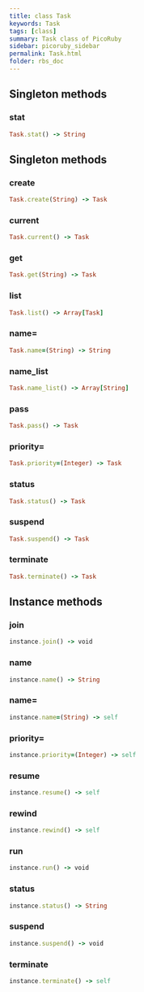 ```yaml
---
title: class Task
keywords: Task
tags: [class]
summary: Task class of PicoRuby
sidebar: picoruby_sidebar
permalink: Task.html
folder: rbs_doc
---
```

## Singleton methods
### stat

```ruby
Task.stat() -> String
```
## Singleton methods
### create

```ruby
Task.create(String) -> Task
```
### current

```ruby
Task.current() -> Task
```
### get

```ruby
Task.get(String) -> Task
```
### list

```ruby
Task.list() -> Array[Task]
```
### name=

```ruby
Task.name=(String) -> String
```
### name_list

```ruby
Task.name_list() -> Array[String]
```
### pass

```ruby
Task.pass() -> Task
```
### priority=

```ruby
Task.priority=(Integer) -> Task
```
### status

```ruby
Task.status() -> Task
```
### suspend

```ruby
Task.suspend() -> Task
```
### terminate

```ruby
Task.terminate() -> Task
```
## Instance methods
### join

```ruby
instance.join() -> void
```
### name

```ruby
instance.name() -> String
```
### name=

```ruby
instance.name=(String) -> self
```
### priority=

```ruby
instance.priority=(Integer) -> self
```
### resume

```ruby
instance.resume() -> self
```
### rewind

```ruby
instance.rewind() -> self
```
### run

```ruby
instance.run() -> void
```
### status

```ruby
instance.status() -> String
```
### suspend

```ruby
instance.suspend() -> void
```
### terminate

```ruby
instance.terminate() -> self
```

